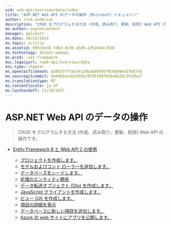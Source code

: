 ```yaml
---
uid: web-api/overview/data/index
title: "ASP.NET Web API のデータの操作 |Microsoft ドキュメント"
author: rick-anderson
description: "CRUD をプログラムする方法 (作成、読み取り、更新、削除) Web API の操作です。"
ms.author: aspnetcontent
manager: wpickett
ms.date: 10/23/2014
ms.topic: article
ms.assetid: 995cbe38-7dbd-4c36-a5d0-a761944c7636
ms.technology: dotnet-webapi
ms.prod: .net-framework
msc.legacyurl: /web-api/overview/data
msc.type: chapter
ms.openlocfilehash: d10b37ffcbaf4124bab05045f0c0608e437bd74d
ms.sourcegitcommit: 9a9483aceb34591c97451997036a9120c3fe2baf
ms.translationtype: MT
ms.contentlocale: ja-JP
ms.lasthandoff: 11/10/2017
---
```

<a name="working-with-data-in-aspnet-web-api"></a>ASP.NET Web API のデータの操作
====================
> CRUD をプログラムする方法 (作成、読み取り、更新、削除) Web API の操作です。


- [Entity Framework 6 と Web API 2 の使用](using-web-api-with-entity-framework/index.md)

    - [プロジェクトを作成します。](using-web-api-with-entity-framework/part-1.md)
    - [モデルおよびコント ローラーを追加します。](using-web-api-with-entity-framework/part-2.md)
    - [データベースをシードします。](using-web-api-with-entity-framework/part-3.md)
    - [処理のエンティティ関係](using-web-api-with-entity-framework/part-4.md)
    - [データ転送オブジェクト (Dto) を作成します。](using-web-api-with-entity-framework/part-5.md)
    - [JavaScript クライアントを作成します。](using-web-api-with-entity-framework/part-6.md)
    - [ビュー (UI) を作成します。](using-web-api-with-entity-framework/part-7.md)
    - [項目の詳細を表示](using-web-api-with-entity-framework/part-8.md)
    - [データベースに新しい項目を追加します。](using-web-api-with-entity-framework/part-9.md)
    - [Azure の web サイトにアプリを公開します。](using-web-api-with-entity-framework/part-10.md)
